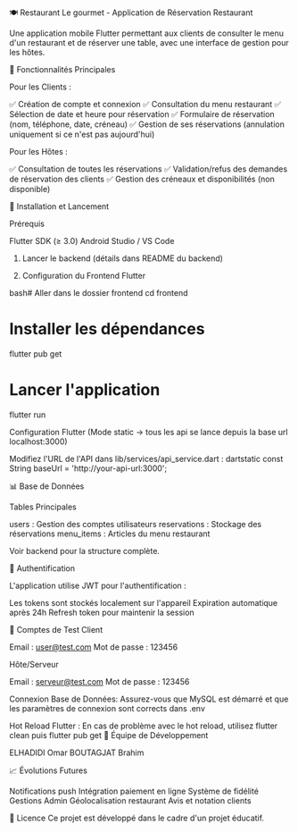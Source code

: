 🍽️ Restaurant Le gourmet - Application de Réservation Restaurant

Une application mobile Flutter permettant aux clients de consulter le menu d'un restaurant et de réserver une table, avec une interface de gestion pour les hôtes.



🎯 Fonctionnalités Principales

Pour les Clients :

✅ Création de compte et connexion
✅ Consultation du menu restaurant
✅ Sélection de date et heure pour réservation
✅ Formulaire de réservation (nom, téléphone, date, créneau)
✅ Gestion de ses réservations (annulation uniquement si ce n'est pas aujourd'hui)

Pour les Hôtes :

✅ Consultation de toutes les réservations
✅ Validation/refus des demandes de réservation des clients
✅ Gestion des créneaux et disponibilités (non disponible)



🚀 Installation et Lancement

Prérequis

Flutter SDK (≥ 3.0)
Android Studio / VS Code

1. Lancer le backend (détails dans README du backend)

2. Configuration du Frontend Flutter

bash# Aller dans le dossier frontend
cd frontend

# Installer les dépendances
flutter pub get

# Lancer l'application
flutter run


Configuration Flutter (Mode static -> tous les api se lance depuis la base url localhost:3000)

Modifiez l'URL de l'API dans lib/services/api_service.dart :
dartstatic const String baseUrl = 'http://your-api-url:3000';


📊 Base de Données

Tables Principales

users : Gestion des comptes utilisateurs
reservations : Stockage des réservations
menu_items : Articles du menu restaurant

Voir backend pour la structure complète.

🔐 Authentification

L'application utilise JWT pour l'authentification :

Les tokens sont stockés localement sur l'appareil
Expiration automatique après 24h
Refresh token pour maintenir la session


🧪 Comptes de Test
Client

Email : user@test.com
Mot de passe : 123456


Hôte/Serveur

Email : serveur@test.com
Mot de passe : 123456



Connexion Base de Données:
Assurez-vous que MySQL est démarré et que les paramètres de connexion sont corrects dans .env


Hot Reload Flutter :
En cas de problème avec le hot reload, utilisez flutter clean puis flutter pub get
🤝 Équipe de Développement

ELHADIDI Omar
BOUTAGJAT Brahim

📈 Évolutions Futures

 Notifications push
 Intégration paiement en ligne
 Système de fidélité
 Gestions Admin
 Géolocalisation restaurant
 Avis et notation clients

📄 Licence
Ce projet est développé dans le cadre d'un projet éducatif.
